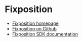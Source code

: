 # Fixposition

- [Fixposition homepage](https://www.fixposition.com/)
- [Fixposition on Github](github.com/fixposition)
- [Fixposition SDK documentation](https://fixposition.github.io/fixposition_utility/fixposition-sdk-docs)
